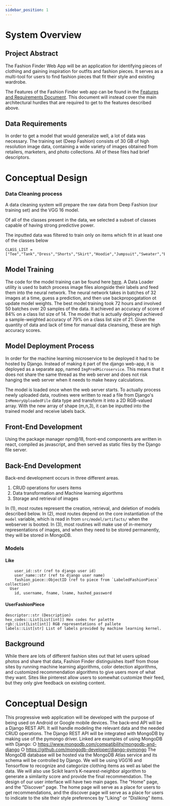 ```yaml
---
sidebar_position: 1
---
```


# System Overview
## Project Abstract
The Fashion Finder Web App will be an application for identifying pieces of clothing and gaining inspiration for outfits and fashion pieces. It serves as a multi-tool for users to find fashion pieces that fit their style and existing wardrobe.

The Features of the Fashion Finder web app can be found in the [Features and Requirements Document](features-and-requirements.md). This document will instead cover the main architectural hurdles that are required to get to the features described above.

## Data Requirements
In order to get a model that would generalize well, a lot of data was necessary. The training set (Deep Fashion) consists of 30 GB of high resolution image data, containing a wide variety of images obtained from retailers, marketers, and photo collections. All of these files had brief descriptors.
# Conceptual Design
### Data Cleaning process
A data cleaning system will prepare the raw data from Deep Fashion (our training set) and the VGG 16 model.

Of all of the classes present in the data, we selected a subset of classes capable of having strong predictive power.

The inputted data was filtered to train only on items which fit in at least one of the classes below

```
CLASS_LIST = ["Tee","Tank","Dress","Shorts","Skirt","Hoodie","Jumpsuit","Sweater","Blazer","Striped","Cardigan","Blouse","Jacket","Jeans","Maxi","Floral","Denim","Sweatshorts","Polka","Shawl","Bodycon"]
```


## Model Training
The code for the model training can be found here [here](../../../model/src/ModelTraining3.ipynb).
A Data Loader utility is used to batch process image files alongside their labels and feed them into the neural network. The neural network takes in batches of 32 images at a time, guess a prediction, and then use backpropogatation ot update model weights. The best model training took 72 hours and involved 50 batches over 20 samples of the data. It achieved an accuracy of score of 84% on a class list size of 14. The model that is actually deployed achieved a sample-weighted accuracy of 79% on a class list size of 21. Given the quantity of data and lack of time for manual data cleansing, these are high accuracy scores.

## Model Deployment Process

In order for the machine learning microservice to be deployed it had to be hosted by Django. Instead of making it part of the django web-app, it is deployed as a separate app, named `ImgPredMicroservice`. This means that it does not share the same thread as the web server and does not risk hanging the web server when it needs to make heavy calculations. 

The model is loaded once when the web server starts. To actually process newly uploaded data, routines were written to read a file from Django's `InMemoryUploadedFile` data type and transform it into a 2D RGB-valued array. With the new array of shape (m,n,3), it can be inputted into the trained model and receive labels back.

## Front-End Development
Using the package manager npm@18, front-end components are written in react, compiled as javascript, and then served as static files by the Django file server.

## Back-End Development
Back-end development occurs in three different areas.
1. CRUD operations for users items
2. Data transformation and Machine learning algorthms
3. Storage and retrieval of images
  
In (1), most routes represent the creation, retrieval, and deletion of models described below.
In (2), most routes depend on the core instantiation of the `model` variable, which is read in from `src/model/artifacts/` when the webserver is booted.
In (3), most routines will make use of in-memory representations of images, and when they need to be stored permanently, they will be stored in MongoDB.
### Models
#### Like
```  
    user_id::str (ref to django user id)
    user_name::str (ref to django user name)
    fashion_piece::ObjectID (ref to piece from `LabeledFashionPiece` collection)
  User
    id, username, fname, lname, hashed_password
```
#### UserFashionPiece
    descriptor::str (Description)
    hex_codes::List[List[int]] Hex codes for palette
    rgb::List[List[int]] RGB representations of pallete
    labels::List[str] List of labels provided by machine learning kernel.
## Background
While there are lots of different fashion sites out that let users upload photos and share that data, Fashion Finder distinguishes itself from those sites by running machine learning algorithms, color detection algorithms, and customized recommendation algorithms to give users more of what they want. Sites like pinterest allow users to somewhat customize their feed, but they only give feedback on existing content. 

# Conceptual Design
 This progressive web application will be developed with the purpose of being used on Android or Google mobile devices. The back-end API will be a Django REST API. It will handle modeling the relevant data and the needed CRUD operations. The Django REST API will be integrated with MongoDB by making use of the pymongo driver. Linked are examples of using MongoDB with Django:
○	https://www.mongodb.com/compatibility/mongodb-and-django 
○	https://github.com/mongodb-developer/django-pymongo 
The MongoDB database will be hosted via the MongoDB Atlas service and its schema will be controlled by Django.
We will be using VGG16 and Tensorflow to recognize and categorize clothing items as well as label the data. We will also use Scikit learn’s K-nearest-neighbor algorithm to generate a similarity score and provide the final recommendation. The design of our user interface will have two main pages. The "Home" page, and the "Discover" page. The home page will serve as a place for users to get recommendations, and the discover page will serve as a place for users to indicate to the site their style preferences by "Liking" or "Disliking" items.
